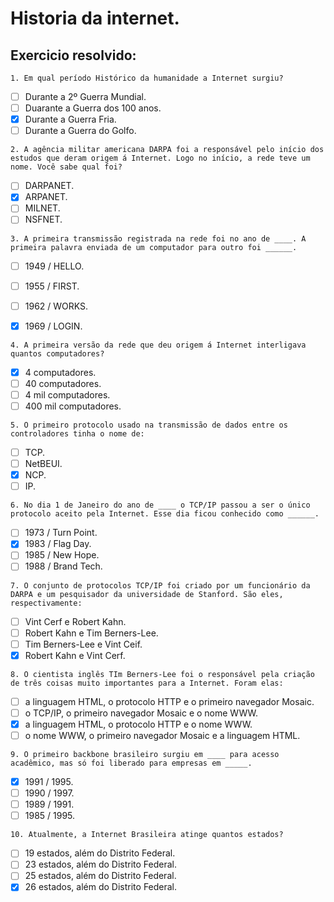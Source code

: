 # Historia da internet.

## Exercicio resolvido:


`1. Em qual período Histórico da humanidade a Internet surgiu?`
* [ ] Durante a 2º Guerra Mundial.
* [ ] Duarante a Guerra dos 100 anos.
* [x] Durante a Guerra Fria.
* [ ] Durante a Guerra do Golfo.

`2. A agência militar americana DARPA foi a responsável pelo início dos estudos que deram origem á Internet. Logo no início, a rede teve um nome. Você sabe qual foi?`
* [ ] DARPANET.
* [x] ARPANET.
* [ ] MILNET.
* [ ] NSFNET.

`3. A primeira transmissão registrada na rede foi no ano de ____. A primeira palavra enviada de um computador para outro foi ______.`
* [ ] 1949 / HELLO.
* [ ] 1955 / FIRST.
* [ ] 1962 / WORKS.
* [x] 1969 / LOGIN.


`4. A primeira versão da rede que deu origem á Internet interligava quantos computadores?`
* [x] 4 computadores.
* [ ] 40 computadores.
* [ ] 4 mil computadores.
* [ ] 400 mil computadores.

`5. O primeiro protocolo usado na transmissão de dados entre os controladores tinha o nome de:`
* [ ] TCP.
* [ ] NetBEUI.
* [x] NCP.
* [ ] IP.

`6. No dia 1 de Janeiro do ano de ____ o TCP/IP passou a ser o único protocolo aceito pela Internet. Esse dia ficou conhecido como ______.`
* [ ] 1973 / Turn Point.
* [x] 1983 / Flag Day.
* [ ] 1985 / New Hope.
* [ ] 1988 / Brand Tech.

`7. O conjunto de protocolos TCP/IP foi criado por um funcionário da DARPA e um pesquisador da universidade de Stanford. São eles, respectivamente:`
* [ ] Vint Cerf e Robert Kahn.
* [ ] Robert Kahn e Tim Berners-Lee.
* [ ] Tim Berners-Lee e Vint Ceif.
* [x] Robert Kahn e Vint Cerf.

`8. O cientista inglês TIm Berners-Lee foi o responsável pela criação de três coisas muito importantes para a Internet. Foram elas:`
* [ ] a linguagem HTML, o protocolo HTTP e o primeiro navegador Mosaic.
* [ ] o TCP/IP, o primeiro navegador Mosaic e o nome WWW.
* [x] a linguagem HTML, o protocolo HTTP e o nome WWW.
* [ ] o nome WWW, o primeiro navegador Mosaic e a linguagem HTML.

`9. O primeiro backbone brasileiro surgiu em ____ para acesso acadêmico, mas só foi liberado para empresas em _____.`
* [x] 1991 / 1995.
* [ ] 1990 / 1997.
* [ ] 1989 / 1991.
* [ ] 1985 / 1995.

`10. Atualmente, a Internet Brasileira atinge quantos estados?`
* [ ] 19 estados, além do Distrito Federal.
* [ ] 23 estados, além do Distrito Federal.
* [ ] 25 estados, além do Distrito Federal.
* [x] 26 estados, além do Distrito Federal.
